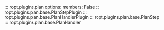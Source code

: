 ::: ropt.plugins.plan
    options:
        members: False
::: ropt.plugins.plan.base.PlanStepPlugin
::: ropt.plugins.plan.base.PlanHandlerPlugin
::: ropt.plugins.plan.base.PlanStep
::: ropt.plugins.plan.base.PlanHandler
